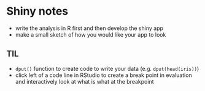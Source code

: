 # Shiny notes

* write the analysis in R first and then develop the shiny app
* make a small sketch of how you would like your app to look


## TIL

* `dput()` function to create code to write your data (e.g. `dput(head(iris))`)
* click left of a code line in RStudio to create a break point in evaluation and interactively look at what is what at the breakpoint
